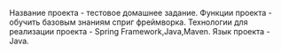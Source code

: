 Название проекта - тестовое домашнее задание.
Функции проекта - обучить базовым знаниям сприг фреймворка.
Технологии для реализации проекта - Spring Framework,Java,Maven.
Язык проекта - Java.
